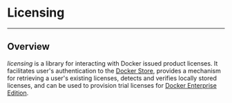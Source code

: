 # Licensing
---
## Overview

*licensing* is a library for interacting with Docker issued product licenses. It facilitates user's authentication to the [Docker Store](https://store.docker.com), provides a mechanism for retrieving a user's existing licenses, detects and verifies locally stored licenses, and can be used to provision trial licenses for [Docker Enterprise Edition](https://www.docker.com/enterprise-edition).
